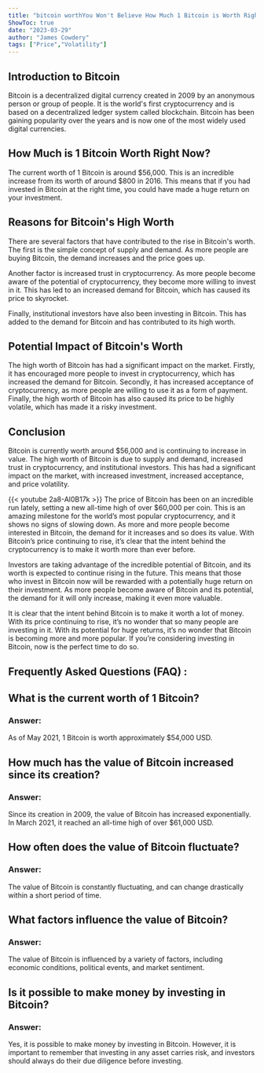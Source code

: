 ```yaml
---
title: "bitcoin worthYou Won't Believe How Much 1 Bitcoin is Worth Right Now!"
ShowToc: true 
date: "2023-03-29"
author: "James Cowdery" 
tags: ["Price","Volatility"]
---
```

## Introduction to Bitcoin

Bitcoin is a decentralized digital currency created in 2009 by an anonymous person or group of people. It is the world's first cryptocurrency and is based on a decentralized ledger system called blockchain. Bitcoin has been gaining popularity over the years and is now one of the most widely used digital currencies.

## How Much is 1 Bitcoin Worth Right Now?

The current worth of 1 Bitcoin is around $56,000. This is an incredible increase from its worth of around $800 in 2016. This means that if you had invested in Bitcoin at the right time, you could have made a huge return on your investment.

## Reasons for Bitcoin's High Worth

There are several factors that have contributed to the rise in Bitcoin's worth. The first is the simple concept of supply and demand. As more people are buying Bitcoin, the demand increases and the price goes up.

Another factor is increased trust in cryptocurrency. As more people become aware of the potential of cryptocurrency, they become more willing to invest in it. This has led to an increased demand for Bitcoin, which has caused its price to skyrocket.

Finally, institutional investors have also been investing in Bitcoin. This has added to the demand for Bitcoin and has contributed to its high worth.

## Potential Impact of Bitcoin's Worth

The high worth of Bitcoin has had a significant impact on the market. Firstly, it has encouraged more people to invest in cryptocurrency, which has increased the demand for Bitcoin. Secondly, it has increased acceptance of cryptocurrency, as more people are willing to use it as a form of payment. Finally, the high worth of Bitcoin has also caused its price to be highly volatile, which has made it a risky investment.

## Conclusion

Bitcoin is currently worth around $56,000 and is continuing to increase in value. The high worth of Bitcoin is due to supply and demand, increased trust in cryptocurrency, and institutional investors. This has had a significant impact on the market, with increased investment, increased acceptance, and price volatility.

{{< youtube 2a8-Al0B17k >}} 
The price of Bitcoin has been on an incredible run lately, setting a new all-time high of over $60,000 per coin. This is an amazing milestone for the world’s most popular cryptocurrency, and it shows no signs of slowing down. As more and more people become interested in Bitcoin, the demand for it increases and so does its value. With Bitcoin’s price continuing to rise, it’s clear that the intent behind the cryptocurrency is to make it worth more than ever before.

Investors are taking advantage of the incredible potential of Bitcoin, and its worth is expected to continue rising in the future. This means that those who invest in Bitcoin now will be rewarded with a potentially huge return on their investment. As more people become aware of Bitcoin and its potential, the demand for it will only increase, making it even more valuable.

It is clear that the intent behind Bitcoin is to make it worth a lot of money. With its price continuing to rise, it’s no wonder that so many people are investing in it. With its potential for huge returns, it’s no wonder that Bitcoin is becoming more and more popular. If you’re considering investing in Bitcoin, now is the perfect time to do so.

## Frequently Asked Questions (FAQ) :
<h2>What is the current worth of 1 Bitcoin?</h2>

<h3>Answer:</h3>

As of May 2021, 1 Bitcoin is worth approximately $54,000 USD. 

<h2>How much has the value of Bitcoin increased since its creation?</h2>

<h3>Answer:</h3>

Since its creation in 2009, the value of Bitcoin has increased exponentially. In March 2021, it reached an all-time high of over $61,000 USD. 

<h2>How often does the value of Bitcoin fluctuate?</h2>

<h3>Answer:</h3>

The value of Bitcoin is constantly fluctuating, and can change drastically within a short period of time. 

<h2>What factors influence the value of Bitcoin?</h2>

<h3>Answer:</h3>

The value of Bitcoin is influenced by a variety of factors, including economic conditions, political events, and market sentiment. 

<h2>Is it possible to make money by investing in Bitcoin?</h2>

<h3>Answer:</h3>

Yes, it is possible to make money by investing in Bitcoin. However, it is important to remember that investing in any asset carries risk, and investors should always do their due diligence before investing.






